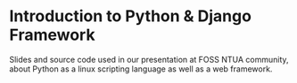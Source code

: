 Introduction to Python & Django Framework
=========================================

Slides and source code used in our presentation at FOSS NTUA community, about Python as a linux scripting language as well as a web framework.
